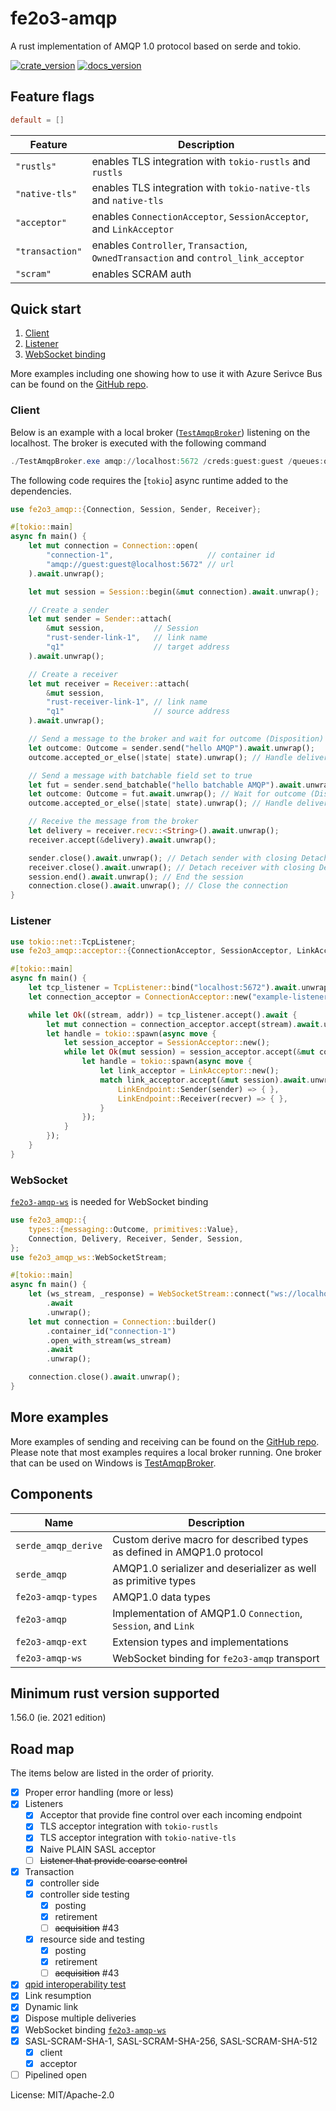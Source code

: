 # fe2o3-amqp

A rust implementation of AMQP 1.0 protocol based on serde and tokio.

[![crate_version](https://img.shields.io/crates/v/fe2o3-amqp.svg?style=flat)](https://crates.io/crates/fe2o3-amqp) [![docs_version](https://img.shields.io/badge/docs-latest-blue.svg?style=flat)](https://docs.rs/fe2o3-amqp/latest/fe2o3_amqp/)

## Feature flags

```toml
default = []
```

| Feature | Description |
|---------|-------------|
|`"rustls"`| enables TLS integration with `tokio-rustls` and `rustls` |
|`"native-tls"`| enables TLS integration with `tokio-native-tls` and `native-tls`|
|`"acceptor"`| enables `ConnectionAcceptor`, `SessionAcceptor`, and `LinkAcceptor`|
|`"transaction"`| enables `Controller`, `Transaction`, `OwnedTransaction` and `control_link_acceptor` |
|`"scram"`| enables SCRAM auth |

## Quick start

1. [Client](#client)
2. [Listener](#listener)
3. [WebSocket binding](#websocket)

More examples including one showing how to use it with Azure Serivce Bus can be found on the [GitHub repo](https://github.com/minghuaw/fe2o3-amqp/tree/main/examples).

### Client

Below is an example with a local broker ([`TestAmqpBroker`](https://github.com/Azure/amqpnetlite/releases/download/test_broker.1609/TestAmqpBroker.zip))
listening on the localhost. The broker is executed with the following command

```powershell
./TestAmqpBroker.exe amqp://localhost:5672 /creds:guest:guest /queues:q1
```

The following code requires the [`tokio`] async runtime added to the dependencies.

```rust
use fe2o3_amqp::{Connection, Session, Sender, Receiver};

#[tokio::main]
async fn main() {
    let mut connection = Connection::open(
        "connection-1",                     // container id
        "amqp://guest:guest@localhost:5672" // url
    ).await.unwrap();

    let mut session = Session::begin(&mut connection).await.unwrap();

    // Create a sender
    let mut sender = Sender::attach(
        &mut session,           // Session
        "rust-sender-link-1",   // link name
        "q1"                    // target address
    ).await.unwrap();

    // Create a receiver
    let mut receiver = Receiver::attach(
        &mut session,
        "rust-receiver-link-1", // link name
        "q1"                    // source address
    ).await.unwrap();

    // Send a message to the broker and wait for outcome (Disposition)
    let outcome: Outcome = sender.send("hello AMQP").await.unwrap();
    outcome.accepted_or_else(|state| state).unwrap(); // Handle delivery outcome

    // Send a message with batchable field set to true
    let fut = sender.send_batchable("hello batchable AMQP").await.unwrap();
    let outcome: Outcome = fut.await.unwrap(); // Wait for outcome (Disposition)
    outcome.accepted_or_else(|state| state).unwrap(); // Handle delivery outcome

    // Receive the message from the broker
    let delivery = receiver.recv::<String>().await.unwrap();
    receiver.accept(&delivery).await.unwrap();

    sender.close().await.unwrap(); // Detach sender with closing Detach performatives
    receiver.close().await.unwrap(); // Detach receiver with closing Detach performatives
    session.end().await.unwrap(); // End the session
    connection.close().await.unwrap(); // Close the connection
}
```

### Listener

```rust
use tokio::net::TcpListener;
use fe2o3_amqp::acceptor::{ConnectionAcceptor, SessionAcceptor, LinkAcceptor, LinkEndpoint};

#[tokio::main]
async fn main() {
    let tcp_listener = TcpListener::bind("localhost:5672").await.unwrap();
    let connection_acceptor = ConnectionAcceptor::new("example-listener");

    while let Ok((stream, addr)) = tcp_listener.accept().await {
        let mut connection = connection_acceptor.accept(stream).await.unwrap();
        let handle = tokio::spawn(async move {
            let session_acceptor = SessionAcceptor::new();
            while let Ok(mut session) = session_acceptor.accept(&mut connection).await{
                let handle = tokio::spawn(async move {
                    let link_acceptor = LinkAcceptor::new();
                    match link_acceptor.accept(&mut session).await.unwrap() {
                        LinkEndpoint::Sender(sender) => { },
                        LinkEndpoint::Receiver(recver) => { },
                    }
                });
            }
        });
    }
}
```

### WebSocket

[`fe2o3-amqp-ws`](https://crates.io/crates/fe2o3-amqp-ws) is needed for WebSocket binding

```rust
use fe2o3_amqp::{
    types::{messaging::Outcome, primitives::Value},
    Connection, Delivery, Receiver, Sender, Session,
};
use fe2o3_amqp_ws::WebSocketStream;

#[tokio::main]
async fn main() {
    let (ws_stream, _response) = WebSocketStream::connect("ws://localhost:5673")
        .await
        .unwrap();
    let mut connection = Connection::builder()
        .container_id("connection-1")
        .open_with_stream(ws_stream)
        .await
        .unwrap();

    connection.close().await.unwrap();
}
```

## More examples

More examples of sending and receiving can be found on the [GitHub repo](https://github.com/minghuaw/fe2o3-amqp/tree/main/examples/).
Please note that most examples requires a local broker running. One broker that can be used on Windows is [TestAmqpBroker](https://azure.github.io/amqpnetlite/articles/hello_amqp.html).

## Components

| Name | Description |
|------|-------------|
|`serde_amqp_derive`| Custom derive macro for described types as defined in AMQP1.0 protocol |
|`serde_amqp`| AMQP1.0 serializer and deserializer as well as primitive types |
|`fe2o3-amqp-types`| AMQP1.0 data types |
|`fe2o3-amqp`| Implementation of AMQP1.0 `Connection`, `Session`, and `Link` |
|`fe2o3-amqp-ext`| Extension types and implementations |
|`fe2o3-amqp-ws` | WebSocket binding for `fe2o3-amqp` transport |

## Minimum rust version supported

1.56.0 (ie. 2021 edition)

## Road map

The items below are listed in the order of priority.

- [x] Proper error handling (more or less)
- [x] Listeners
  - [x] Acceptor that provide fine control over each incoming endpoint
  - [x] TLS acceptor integration with `tokio-rustls`
  - [x] TLS acceptor integration with `tokio-native-tls`
  - [x] Naive PLAIN SASL acceptor
  - [ ] ~~Listener that provide coarse control~~
- [x] Transaction
  - [x] controller side
  - [x] controller side testing
    - [x] posting
    - [x] retirement
    - [ ] ~~acquisition~~ #43
  - [x] resource side and testing
    - [x] posting
    - [x] retirement
    - [ ] ~~acquisition~~ #43
- [x] [qpid interoperability test](https://github.com/minghuaw/qpid-interop-test)
- [x] Link resumption
- [x] Dynamic link
- [x] Dispose multiple deliveries
- [x] WebSocket binding [`fe2o3-amqp-ws`](https://crates.io/crates/fe2o3-amqp-ws)
- [x] SASL-SCRAM-SHA-1, SASL-SCRAM-SHA-256, SASL-SCRAM-SHA-512
  - [x] client
  - [x] acceptor
- [ ] Pipelined open

License: MIT/Apache-2.0
